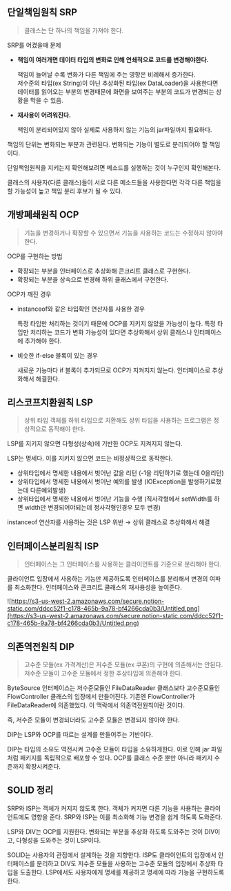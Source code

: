 ## 단일책임원칙 SRP
> 클래스는 단 하나의 책임을 가져야 한다.

SRP를 어겼을때 문제
- **책임이 여러개면 데이터 타입의 변화로 인해 연쇄적으로 코드를 변경해야한다.**

    책임이 늘어날 수록 변화가 다른 책임에 주는 영향은 비례해서 증가한다.      
    저수준의 타입(ex String)이 아닌 추상화된 타입(ex DataLoader)을 사용한다면 데이터를 읽어오는 부분의 변경때문에 화면을 보여주는 부분의 코드가 변경되는 상황을 막을 수 있음.

- **재사용이 어려워진다.**

    책임이 분리되어있지 않아 실제로 사용하지 않는 기능의 jar파일까지 필요하다.

책임의 단위는 변화되는 부분과 관련된다. 변화되는 기능이 별도로 분리되어야 할 책임이다.

단일책임원칙을 지키는지 확인해보려면 메소드를 실행하는 것이 누구인지 확인해본다.

클래스의 사용자(다른 클래스)들이 서로 다른 메소드들을 사용한다면 각각 다른 책임을 할 가능성이 높고 책임 분리 후보가 될 수 있다.

## 개방폐쇄원칙 OCP
> 기능을 변경하거나 확장할 수 있으면서 기능을 사용하는 코드는 수정하지 않아야 한다.

OCP를 구현하는 방법

- 확장되는 부분을 인터페이스로 추상화해 콘크리트 클래스로 구현한다.
- 확장되는 부분을 상속으로 변경해 하위 클래스에서 구현한다.

OCP가 깨진 경우

- instanceof와 같은 타입확인 연산자를 사용한 경우

    특정 타입만 처리하는 것이기 때문에 OCP를 지키지 않았을 가능성이 높다.
    특정 타입만 처리하는 코드가 변화 가능성이 있다면 추상화해서 상위 클래스나 인터페이스에 추가해야 한다.

- 비슷한 if-else 블록이 있는 경우

    새로운 기능마다 if 블록이 추가되므로 OCP가 지켜지지 않는다.
    인터페이스로 추상화해서 해결한다.

## 리스코프치환원칙 LSP
> 상위 타입 객체를 하위 타입으로 치환해도 상위 타입을 사용하는 프로그램은 정상적으로 동작해야 한다.

LSP를 지키지 않으면 다형성(상속)에 기반한 OCP도 지켜지지 않는다.

LSP는 명세다. 이를 지키지 않으면 코드는 비정상적으로 동작한다.

- 상위타입에서 명세한 내용에서 벗어난 값을 리턴
(-1을 리턴하기로 했는데 0을리턴)
- 상위타입에서 명세한 내용에서 벗어난 예외를 발생
(IOException을 발생하기로했는데 다른예외발생)
- 상위타입에서 명세한 내용에서 벗어난 기능을 수행
(직사각형에서 setWidth를 하면 width만 변경되어야되는데 정사각형인경우 모두 변경)

instanceof 연산자를 사용하는 것은 LSP 위반
→ 상위 클래스로 추상화해서 해결

## 인터페이스분리원칙 ISP
> 인터페이스는 그 인터페이스를 사용하는 클라이언트를 기준으로 분리해야 한다.

클라이언트 입장에서 사용하는 기능만 제공하도록 인터페이스를 분리해서 변경의 여파를 최소화한다. 인터페이스와 콘크리트 클래스의 재사용성을 높여준다.

![https://s3-us-west-2.amazonaws.com/secure.notion-static.com/ddcc52f1-c178-465b-9a78-bf4266cda0b3/Untitled.png](https://s3-us-west-2.amazonaws.com/secure.notion-static.com/ddcc52f1-c178-465b-9a78-bf4266cda0b3/Untitled.png)

## 의존역전원칙 DIP
> 고수준 모듈(ex 가격계산)은 저수준 모듈(ex 쿠폰)의 구현에 의존해서는 안된다. 저수준 모듈이 고수준 모듈에서 정한 추상타입에 의존해야 한다.

ByteSource 인터페이스는 저수준모듈인 FileDataReader 클래스보다 고수준모듈인 FlowController 클래스의 입장에서 만들어진다. 기존엔 FlowController가 FileDataReader에 의존했었다. 이 맥락에서 의존역전원칙이란 것이다.

즉, 저수준 모듈이 변경되더라도 고수준 모듈은 변경되지 않아야 한다.

DIP는 LSP와 OCP를 따르는 설계를 만들어주는 기반이다.

DIP는 타입의 소유도 역전시켜 고수준 모듈이 타입을 소유하게한다. 이로 인해 jar 파일처럼 패키지를 독립적으로 배포할 수 있다. OCP를 클래스 수준 뿐만 아니라 패키지 수준까지 확장시켜준다.

## SOLID 정리

SRP와 ISP는 객체가 커지지 않도록 한다. 객체가 커지면 다른 기능을 사용하는 클라이언트에도 영향을 준다. SRP와 ISP는 이를 최소화해 기능 변경을 쉽게 하도록 도와준다.

LSP와 DIV는 OCP를 지원한다. 변화되는 부분을 추상화 하도록 도와주는 것이 DIV이고, 다형성을 도와주는 것이 LSP이다.

SOLID는 사용자의 관점에서 설계하는 것을 지향한다. ISP도 클라이언트의 입장에서 인터페이스를 분리하고 DIV도 저수준 모듈을 사용하는 고수준 모듈의 입장에서 추상화 타입을 도출한다. LSP에서도 사용자에게 명세를 제공하고 명세에 따라 기능을 구현하도록 한다.